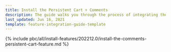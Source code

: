 ```yaml
---
title: Install the Persistent Cart + Comments
description: The guide walks you through the process of integrating the Persistent Cart + Comments feature into the project.
last_updated: Jun 16, 2021
template: feature-integration-guide-template
---
```


{% include pbc/all/install-features/202212.0/install-the-comments-persistent-cart-feature.md %} <!-- To edit, see /_includes/pbc/all/install-features/202212.0/install-the-comments-persistent-cart-feature.md -->

